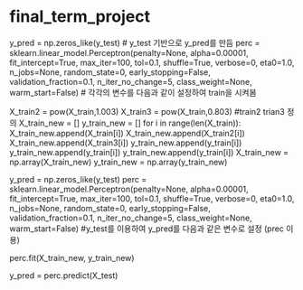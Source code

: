 # final_term_project
y_pred = np.zeros_like(y_test) # y_test 기반으로 y_pred를 만듬
perc = sklearn.linear_model.Perceptron(penalty=None, alpha=0.00001, fit_intercept=True, max_iter=100, tol=0.1, shuffle=True, verbose=0, eta0=1.0, n_jobs=None, random_state=0, early_stopping=False, validation_fraction=0.1, n_iter_no_change=5, class_weight=None, warm_start=False)  # 각각의 변수를 다음과 같이 설정하여 train을 시켜봄

X_train2 = pow(X_train,1.003) 
X_train3 = pow(X_train,0.803) #train2 trian3 정의
X_train_new = []
y_train_new = []
for i in range(len(X_train)):
    X_train_new.append(X_train[i])
    X_train_new.append(X_train2[i])
    X_train_new.append(X_train3[i])
    y_train_new.append(y_train[i])
    y_train_new.append(y_train[i])
    y_train_new.append(y_train[i])
X_train_new = np.array(X_train_new)
y_train_new = np.array(y_train_new)

y_pred = np.zeros_like(y_test)
perc = sklearn.linear_model.Perceptron(penalty=None, alpha=0.00001, fit_intercept=True, max_iter=100, tol=0.1, shuffle=True, verbose=0, eta0=1.0, n_jobs=None, random_state=0, early_stopping=False, validation_fraction=0.1, n_iter_no_change=5, class_weight=None, warm_start=False)
#y_test를 이용하여 y_pred를 다음과 같은 변수로 설정 (prec 이용)

perc.fit(X_train_new, y_train_new)


y_pred = perc.predict(X_test)
